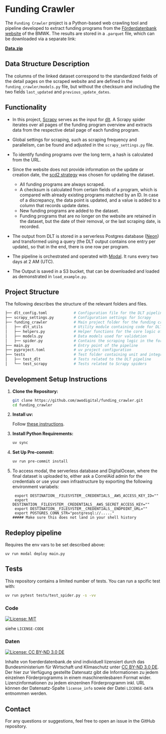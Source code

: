 # Funding Crawler

The `Funding Crawler` project is a Python-based web crawling tool and pipeline developed to extract funding programs from the [Förderdatenbank website](https://www.foerderdatenbank.de/FDB/DE/Home/home.html) of the BMWK. The results are stored in a `.parquet` file, which can be downloaded via a separate link:

**[Data.zip](https://foerderdatenbankdump.fra1.cdn.digitaloceanspaces.com/data/data.zip)**

## Data Structure Description

The columns of the linked dataset correspond to the standardized fields of the detail pages on the scraped website and are defined in the `funding_crawler/models.py` file, but without the checksum and including the two fields `last_updated` and `previous_update_dates`.

## Functionality

- In this project, [Scrapy](https://scrapy.org/) serves as the input for [dlt](https://dlthub.com/). A Scrapy spider iterates over all pages of the funding program overview and extracts data from the respective detail page of each funding program.

- Global settings for scraping, such as scraping frequency and parallelism, can be found and adjusted in the `scrapy_settings.py` file.

- To identify funding programs over the long term, a hash is calculated from the URL.

- Since the website does not provide information on the update or creation date, the [scd2 strategy](https://dlthub.com/docs/general-usage/incremental-loading#scd2-strategy) was chosen for updating the dataset.
    - All funding programs are always scraped.
    - A checksum is calculated from certain fields of a program, which is compared with already existing programs matched by an ID. In case of a discrepancy, the data point is updated, and a value is added to a column that records update dates.
    - New funding programs are added to the dataset.
    - Funding programs that are no longer on the website are retained in the dataset, but the date of their removal, or the last scraping date, is recorded.

- The output from DLT is stored in a serverless Postgres database ([Neon](https://neon.tech/)) and transformed using a query (the DLT output contains one entry per update), so that in the end, there is one row per program.

- The pipeline is orchestrated and operated with [Modal](https://modal.com/). It runs every two days at 2 AM (UTC).

- The Output is saved in a S3 bucket, that can be downloaded and loaded as demonstrated in `load_example.py`.


## Project Structure

The following describes the structure of the relevant folders and files.

```bash
├── dlt_config.toml            # Configuration file for the DLT pipeline
├── scrapy_settings.py         # Configuration settings for Scrapy
├── funding_crawler            # Main project folder for the funding crawler Python code
│   ├── dlt_utils              # Utility module containing code for DLT to use Scrapy as a resource
│   ├── helpers.py             # Helper functions for the core logic of the crawler
│   ├── models.py              # Data models used for validation
│   ├── spider.py              # Contains the scraping logic in the form of a Scrapy spider
├── main.py                    # Entry point of the pipeline
├── pyproject.toml             # uv project configuration
├── tests                      # Test folder containing unit and integration tests
│   ├── test_dlt               # Tests related to the DLT pipeline
│   └── test_scrapy            # Tests related to Scrapy spiders
```

## Development Setup Instructions

1. **Clone the Repository:**

   ```bash
   git clone https://github.com/awodigital/funding_crawler.git
   cd funding_crawler
   ```

2. **Install uv:**

   Follow [these instructions](https://docs.astral.sh/uv/getting-started/installation/).

3. **Install Python Requirements:**

   ```bash
   uv sync
   ```

4. **Set Up Pre-commit:**

   ```bash
   uv run pre-commit install
   ```

5. To access modal, the serverless database and DigitalOcean, where the final dataset is uploaded to, either ask a CorrelAid admin for the credentials or use your own infrastructure by exporting the following environment variabels:
    ```
     export DESTINATION__FILESYSTEM__CREDENTIALS__AWS_ACCESS_KEY_ID=""
     export DESTINATION__FILESYSTEM__CREDENTIALS__AWS_SECRET_ACCESS_KEY=""
     export DESTINATION__FILESYSTEM__CREDENTIALS__ENDPOINT_URL=""
     export POSTGRES_CONN_STR="postgresql://....."
    ##### Make sure this does not land in your shell history
    ```
## Redeploy pipeline
Requires the env vars to be set described above:
```
uv run modal deploy main.py
```


## Tests
This repository contains a limited number of tests.
You can run a spcific test with:

```bash
uv run pytest tests/test_spider.py -s -vv
```

### Code 

[![License: MIT](https://img.shields.io/badge/License-MIT-yellow.svg)](https://opensource.org/licenses/MIT)

siehe `LICENSE-CODE`

### Daten 

 [![License: CC BY-ND 3.0 DE](https://licensebuttons.net/l/by-nd/4.0/80x15.png)](https://creativecommons.org/licenses/by-nd/3.0/de/deed.de)

Inhalte von foerderdatenbank.de sind individuell lizensiert durch das Bundesministerium für Wirtschaft und Klimaschutz unter [CC BY-ND 3.0 DE](https://creativecommons.org/licenses/by-nd/3.0/de/deed.de). Der hier zur Verfügung gestellte Datensatz gibt die Informationen zu jedem einzelnen Förderprogramms in einem maschinenlesbaren Format wider. Lizenzinformationen zu jedem einzenlnen Förderprogramm inkl. URL können der Datensatz-Spalte `license_info` sowie der Datei `LICENSE-DATA` entnommen werden. 

## Contact

For any questions or suggestions, feel free to open an issue in the GitHub repository.